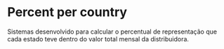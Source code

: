 # Percent per country

Sistemas desenvolvido para calcular o percentual de representação que cada estado teve dentro do valor total mensal da distribuidora.